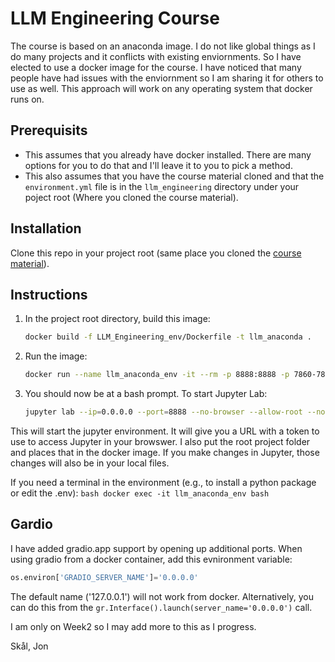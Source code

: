 # LLM Engineering Course
The course is based on an anaconda image. I do not like global things as I do many projects and it conflicts with existing enviornments. So I have elected to use a docker image for the course. I have noticed that many people have had issues with the enviornment so I am sharing it for others to use as well. This approach will work on any operating system that docker runs on.

## Prerequisits
 - This assumes that you already have docker installed. There are many options for you to do that and I'll leave it to you to pick a method. 
 - This also assumes that you have the course material cloned and that the `environment.yml` file is in the `llm_engineering` directory under your poject root (Where you cloned the course material).

 ## Installation
 Clone this repo in your project root (same place you cloned the [course material](https://github.com/ed-donner/llm_engineering)).

 ## Instructions
  1. In the project root directory, build this image:
      ```bash
      docker build -f LLM_Engineering_env/Dockerfile -t llm_anaconda .
      ```
  2. Run the image:
      ```bash
      docker run --name llm_anaconda_env -it --rm -p 8888:8888 -p 7860-7899:7860-7899 -v $PWD:/wrk llm_anaconda
      ```
  3. You should now be at a bash prompt. To start Jupyter Lab:
      ```bash
      jupyter lab --ip=0.0.0.0 --port=8888 --no-browser --allow-root --notebook-dir=/wrk
      ```

This will start the jupyter environment. It will give you a URL with a token to use to access Jupyter in your browswer. I also put the root project folder and places that in the docker image. If you make changes in Jupyter, those changes will also be in your local files. 

If you need a terminal in the environment (e.g., to install a python package or edit the .env):
    ```bash
    docker exec -it llm_anaconda_env bash
    ```
## Gardio
I have added gradio.app support by opening up additional ports. When using gradio from a docker container, add this evnironment variable:
```python
os.environ['GRADIO_SERVER_NAME']='0.0.0.0'
```
The default name ('127.0.0.1') will not work from docker. Alternatively, you can do this from the `gr.Interface().launch(server_name='0.0.0.0')` call.

I am only on Week2 so I may add more to this as I progress.

Skål,
Jon
